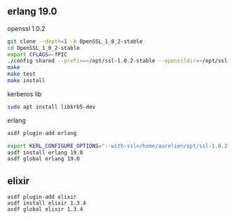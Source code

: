 ## erlang 19.0

openssl 1.0.2

```bash
git clone --depth=1 -b OpenSSL_1_0_2-stable
cd OpenSSL_1_0_2-stable
export CFLAGS=-fPIC
./config shared --prefix=~/opt/ssl-1.0.2-stable --openssldir=~/opt/ssl-1.0.2-stable
make
make test
make install
```

kerberos lib

```bash
sudo apt install libkrb5-dev
```

erlang

```bash
asdf plugin-add erlang

export KERL_CONFIGURE_OPTIONS="--with-ssl=/home/aurelien/opt/ssl-1.0.2-stable"
asdf install erlang 19.0
asdf global erlang 19.0
```

## elixir

```
asdf plugin-add elixir
asdf install elixir 1.3.4
asdf global elixir 1.3.4
```
